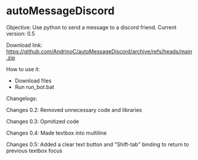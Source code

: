 # autoMessageDiscord
Objective: Use python to send a message to a discord friend.
Current version: 0.5

Download link: https://github.com/AndrinoC/autoMessageDiscord/archive/refs/heads/main.zip

How to use it:
- Download files
- Run run_bot.bat

Changelogs:

Changes 0.2: Removed unnecessary code and libraries

Changes 0.3: Opmitized code

Changes 0.4: Made textbox into multiline

Changes 0.5: Added a clear text button and "Shift-tab" binding to return to previous textbox focus
